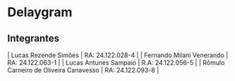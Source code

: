# Delaygram

## Integrantes
| Lucas Rezende Simões | RA: 24.122.028-4 |
| Fernando Milani Venerando | RA: 24.122.063-1 |
| Lucas Antunes Sampaio | R.A: 24.122.056-5 |
| Rômulo Carneiro de Oliveira Canavesso | RA: 24.122.093-8 |
